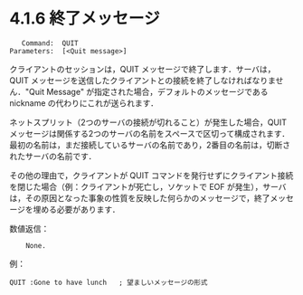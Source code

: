 # 4.1.6 終了メッセージ

```
   Command:  QUIT
Parameters:  [<Quit message>]
```

クライアントのセッションは，QUIT メッセージで終了します．サーバは，QUIT メッセージを送信したクライアントとの接続を終了しなければなりません．"Quit Message" が指定された場合，デフォルトのメッセージである nickname の代わりにこれが送られます．

ネットスプリット（2つのサーバの接続が切れること）が発生した場合，QUIT メッセージは関係する2つのサーバの名前をスペースで区切って構成されます．最初の名前は，まだ接続しているサーバの名前であり，2番目の名前は，切断されたサーバの名前です．

その他の理由で，クライアントが QUIT コマンドを発行せずにクライアント接続を閉じた場合（例：クライアントが死亡し，ソケットで EOF が発生），サーバは，その原因となった事象の性質を反映した何らかのメッセージで，終了メッセージを埋める必要があります．

数値返信：
```
    None.
```

例：
```
QUIT :Gone to have lunch   ; 望ましいメッセージの形式
```
